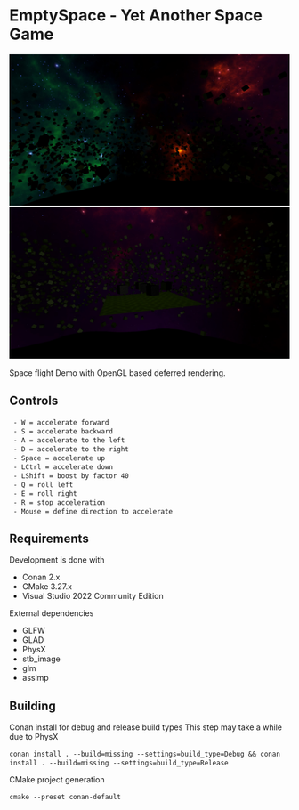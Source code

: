 # EmptySpace - Yet Another Space Game

![Screenshot 1](./doc/screenshot1.jpg)
![Screenshot 2](./doc/screenshot2.jpg)

Space flight Demo with OpenGL based deferred rendering.

## Controls

```
 - W = accelerate forward
 - S = accelerate backward
 - A = accelerate to the left
 - D = accelerate to the right
 - Space = accelerate up
 - LCtrl = accelerate down
 - LShift = boost by factor 40
 - Q = roll left
 - E = roll right
 - R = stop acceleration
 - Mouse = define direction to accelerate
```

## Requirements

Development is done with
* Conan 2.x
* CMake 3.27.x
* Visual Studio 2022 Community Edition

External dependencies
* GLFW
* GLAD
* PhysX
* stb_image
* glm
* assimp

## Building

Conan install for debug and release build types
This step may take a while due to PhysX
```
conan install . --build=missing --settings=build_type=Debug && conan install . --build=missing --settings=build_type=Release
```

CMake project generation
```
cmake --preset conan-default
```
